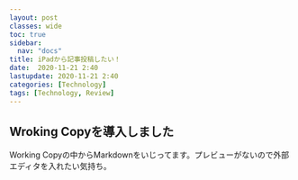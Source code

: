 ```yaml
---
layout: post
classes: wide
toc: true
sidebar:
  nav: "docs"
title: iPadから記事投稿したい！
date:  2020-11-21 2:40
lastupdate: 2020-11-21 2:40
categories: [Technology]
tags: [Technology, Review]
---
```





## Wroking Copyを導入しました

Working Copyの中からMarkdownをいじってます。プレビューがないので外部エディタを入れたい気持ち。